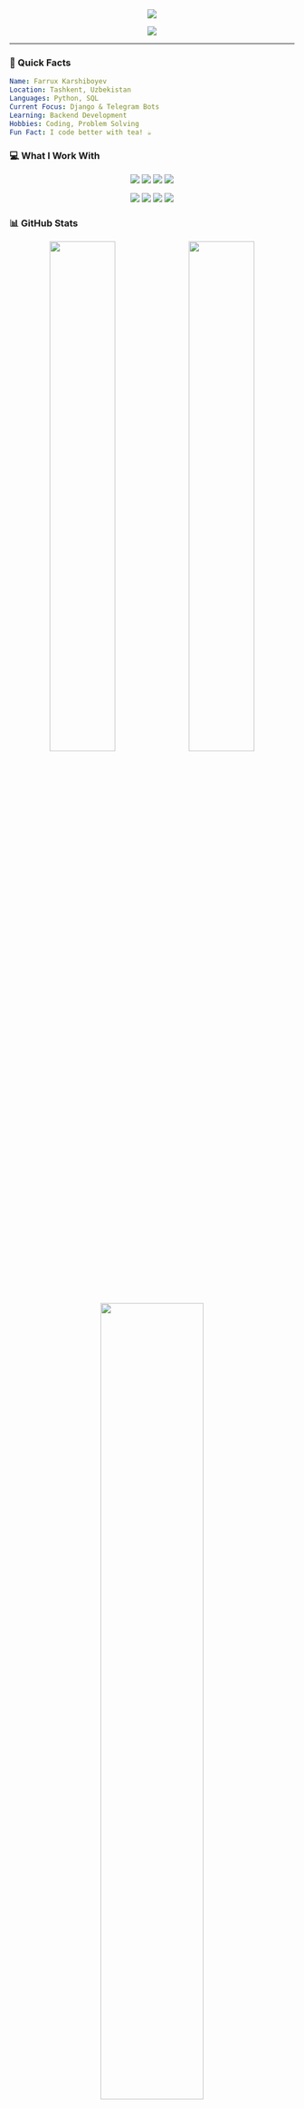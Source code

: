 <!--
**Xmll7/Xmll7** is a ✨ _special_ ✨ repository because its `README.md` (this file) appears on your GitHub profile.
-->

<div align="center">
  <img src="https://capsule-render.vercel.app/api?type=cylinder&color=0:667eea,100:764ba2&text=FARRUX%20KARSHIBOYEV&fontColor=fff&fontSize=35&height=150&animation=blinking&stroke=ffffff&strokeWidth=1">
</div>

<p align="center">
  <img src="https://readme-typing-svg.herokuapp.com?font=Courier+New&weight=700&size=20&pause=1000&color=667EEA&center=true&width=450&lines=Hey+there!+I'm+Farrux+👋;Python+Developer+from+Uzbekistan+🇺🇿;Building+cool+stuff+with+Django+🚀;Always+coding+something+new!">
</p>

---

### 🎯 Quick Facts

```yaml
Name: Farrux Karshiboyev
Location: Tashkent, Uzbekistan
Languages: Python, SQL
Current Focus: Django & Telegram Bots
Learning: Backend Development
Hobbies: Coding, Problem Solving
Fun Fact: I code better with tea! ☕
```

### 💻 What I Work With

<p align="center">
  <img src="https://img.shields.io/badge/Python-FFD43B?style=for-the-badge&logo=python&logoColor=blue">
  <img src="https://img.shields.io/badge/Django-092E20?style=for-the-badge&logo=django&logoColor=green">
  <img src="https://img.shields.io/badge/PostgreSQL-316192?style=for-the-badge&logo=postgresql&logoColor=white">
  <img src="https://img.shields.io/badge/SQLite-07405E?style=for-the-badge&logo=sqlite&logoColor=white">
</p>

<p align="center">
  <img src="https://img.shields.io/badge/Docker-2CA5E0?style=for-the-badge&logo=docker&logoColor=white">
  <img src="https://img.shields.io/badge/Redis-DC382D?style=for-the-badge&logo=redis&logoColor=white">
  <img src="https://img.shields.io/badge/Git-F05032?style=for-the-badge&logo=git&logoColor=white">
  <img src="https://img.shields.io/badge/Telegram-2CA5E0?style=for-the-badge&logo=telegram&logoColor=white">
</p>

### 📊 GitHub Stats

<div align="center">
  <img width="48%" src="https://github-readme-stats.vercel.app/api?username=xmll7&show_icons=true&theme=tokyonight&hide_border=true&count_private=true">
  <img width="48%" src="https://github-readme-streak-stats.herokuapp.com/?user=xmll7&theme=tokyonight&hide_border=true">
</div>

<div align="center">
  <img width="60%" src="https://github-readme-stats.vercel.app/api/top-langs/?username=xmll7&layout=compact&theme=tokyonight&hide_border=true">
</div>

### 🚀 My Projects

- 🛒 **E-commerce Website** - Django web app with payment integration
- 🤖 **Telegram Bots** - Aiogram powered bots for various purposes  
- 📝 **Blog Platform** - Personal blogging site with Django
- 🔧 **API Projects** - REST APIs using Django REST Framework

### 🌱 Currently Learning

- Advanced Django patterns
- System design basics
- Docker containerization
- Database optimization

### 📫 Let's Connect!

<div align="center">
  <a href="mailto:karshiboyevfarrux@gmail.com">
    <img src="https://img.shields.io/badge/Gmail-D14836?style=for-the-badge&logo=gmail&logoColor=white">
  </a>
  <a href="https://t.me/karshiboyev1">
    <img src="https://img.shields.io/badge/Telegram-2CA5E0?style=for-the-badge&logo=telegram&logoColor=white">
  </a>
  <a href="https://linkedin.com/in/karshiboyevfarrux">
    <img src="https://img.shields.io/badge/LinkedIn-0077B5?style=for-the-badge&logo=linkedin&logoColor=white">
  </a>
</div>

---

<div align="center">
  <img src="https://github-readme-activity-graph.vercel.app/graph?username=xmll7&theme=tokyo-night&hide_border=true">
</div>

<div align="center">
  <i>"The best way to learn programming is by programming!"</i> 💻
</div>

<div align="center">
  <img src="https://komarev.com/ghpvc/?username=xmll7&color=blueviolet&style=flat-square">
</div>
